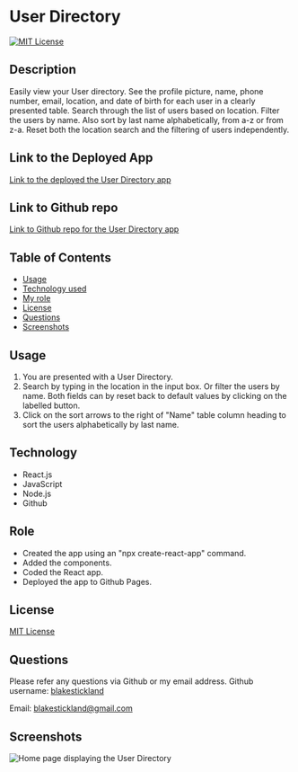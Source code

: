 <!-- Title of the project -->
  # User Directory
  
  [![MIT License](https://img.shields.io/badge/MIT-License-brightgreen)](https://choosealicense.com/licenses/)

  ## Description 
  Easily view your User directory. See the profile picture, name, phone number, email, location, and date of birth for each user in a clearly presented table. Search through the list of users based on location. Filter the users by name. Also sort by last name alphabetically, from a-z or from z-a. Reset both the location search and the filtering of users independently. 


  ## Link to the Deployed App
  [Link to the deployed the User Directory app](https://blakestickland.github.io/user-directory/)

  ## Link to Github repo
  [Link to Github repo for the User Directory app](https://github.com/blakestickland/budget-tracker)

  
  ## Table of Contents
  * [Usage](#usage)
  * [Technology used](#technology)
  * [My role](#role)
  * [License](#license)
  * [Questions](#questions)
  * [Screenshots](#screenshots)

  
  ## Usage
  1. You are presented with a User Directory. 
  2. Search by typing in the location in the input box. Or filter the users by name. Both fields can by reset back to default values by clicking on the labelled button.
  3. Click on the sort arrows to the right of "Name" table column heading to sort the users alphabetically by last name. 
    
  ## Technology
  * React.js
  * JavaScript
  * Node.js
  * Github
  
  ## Role
  * Created the app using an "npx create-react-app" command. 
  * Added the components.
  * Coded the React app.
  * Deployed the app to Github Pages. 

  ## License
  [MIT License](https://choosealicense.com/licenses/)
  

  ## Questions
  Please refer any questions via Github or my email address.
  Github username: [blakestickland](https://github.com/blakestickland)

  Email: blakestickland@gmail.com

  ## Screenshots

  ![Home page displaying the User Directory](https://user-images.githubusercontent.com/73763708/115243650-7ebd3f80-a166-11eb-8167-9738eb39cf8d.png)

